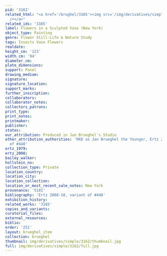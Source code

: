 ```yaml
---
pid: '3162'
related_html: "<a href='/brughel/3165'><img src='/img/derivatives/simple/3165/thumbnail.jpg'
  /></a>"
related_ids: '3165'
label: Flowers in a Sculpted Vase (New York)
object_type: Painting
genre: Flower Still-Life & Nature Study
tags: Insects Vase Flowers
realdate: 
height_cm: '123'
width_cm: '94'
diameter_cm: 
plate_dimensions: 
support: Panel
drawing_medium: 
signature: 
signature_location: 
support_marks: 
further_inscription: 
collaborators: 
collaborator_notes: 
collectors_patrons: 
print_type: 
print_notes: 
printmaker: 
publisher: 
states: 
our_attribution: Produced in Jan Brueghel's Studio
other_attribution_authorities: 'RKD as Jan Brueghel the Younger, Ertz 2008-10, variant
  of #448'
ertz_1979: 
ertz_2008: 
bailey_walker: 
hollstein_no: 
collection_type: Private
location_country: 
location_city: 
location_collection: 
location_or_most_recent_sale_notes: New York
provenance: '5181'
bibliography: 'Ertz 2008-10, variant of #448'
exhibition_history: 
related_works: '3165'
copies_and_variants: 
curatorial_files: 
external_resources: 
biblio: 
order: '251'
layout: brueghel_item
collection: brueghel
thumbnail: img/derivatives/simple/3162/thumbnail.jpg
full: img/derivatives/simple/3162/full.jpg
---
```

